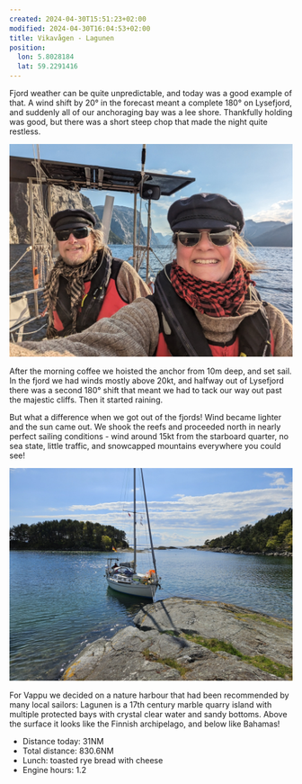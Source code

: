```yaml
---
created: 2024-04-30T15:51:23+02:00
modified: 2024-04-30T16:04:53+02:00
title: Vikavågen - Lagunen
position:
  lon: 5.8028184
  lat: 59.2291416
---
```


Fjord weather can be quite unpredictable, and today was a good example of that. A wind shift by 20° in the forecast meant a complete 180° on Lysefjord, and suddenly all of our anchoraging bay was a lee shore. Thankfully holding was good, but there was a short steep chop that made the night quite restless.

![Image](../2024/56913fbc1b66a1180c2bc441657d9119.jpg) 

After the morning coffee we hoisted the anchor from 10m deep, and set sail. In the fjord we had winds mostly above 20kt, and halfway out of Lysefjord there was a second 180° shift that meant we had to tack our way out past the majestic cliffs. Then it started raining.

But what a difference when we got out of the fjords! Wind became lighter and the sun came out. We shook the reefs and proceeded north in nearly perfect sailing conditions - wind around 15kt from the starboard quarter, no sea state, little traffic, and snowcapped mountains everywhere you could see!

![Image](../2024/fbb2046d47693539a54c855db617c2b1.jpg) 

For Vappu we decided on a nature harbour that had been recommended by many local sailors: Lagunen is a 17th century marble quarry island with multiple protected bays with crystal clear water and sandy bottoms. Above the surface it looks like the Finnish archipelago, and below like Bahamas!

* Distance today: 31NM
* Total distance: 830.6NM
* Lunch: toasted rye bread with cheese
* Engine hours: 1.2
